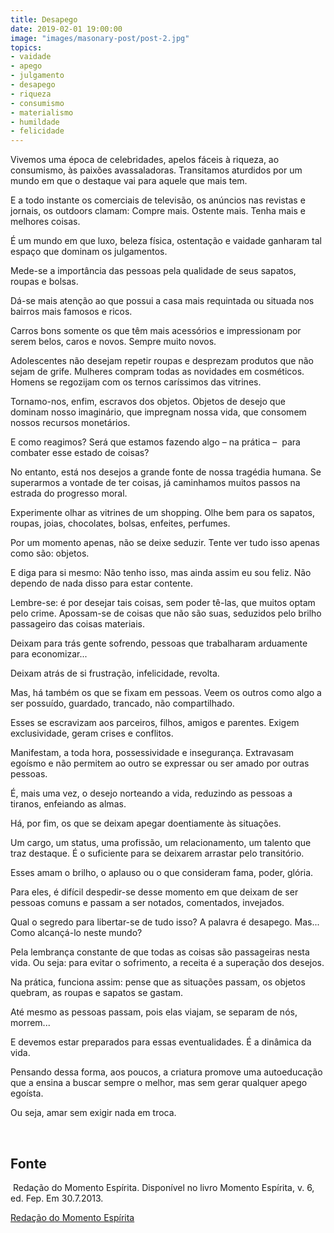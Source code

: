 ```yaml
---
title: Desapego
date: 2019-02-01 19:00:00
image: "images/masonary-post/post-2.jpg"
topics: 
- vaidade
- apego
- julgamento
- desapego
- riqueza
- consumismo
- materialismo
- humildade
- felicidade
---
```


Vivemos uma época de celebridades, apelos fáceis à riqueza, ao consumismo, às
paixões avassaladoras. Transitamos aturdidos por um mundo em que o destaque vai
para aquele que mais tem.

E a todo instante os comerciais de televisão, os anúncios nas revistas e
jornais, os outdoors clamam: Compre mais. Ostente mais. Tenha mais e melhores
coisas.

É um mundo em que luxo, beleza física, ostentação e vaidade ganharam tal espaço
que dominam os julgamentos.

Mede-se a importância das pessoas pela qualidade de seus sapatos, roupas e
bolsas.

Dá-se mais atenção ao que possui a casa mais requintada ou situada nos bairros
mais famosos e ricos.

Carros bons somente os que têm mais acessórios e impressionam por serem belos,
caros e novos. Sempre muito novos.

Adolescentes não desejam repetir roupas e desprezam produtos que não sejam de
grife. Mulheres compram todas as novidades em cosméticos. Homens se regozijam
com os ternos caríssimos das vitrines.

Tornamo-nos, enfim, escravos dos objetos. Objetos de desejo que dominam nosso
imaginário, que impregnam nossa vida, que consomem nossos recursos monetários.

E como reagimos? Será que estamos fazendo algo – na prática –  para combater
esse estado de coisas?

No entanto, está nos desejos a grande fonte de nossa tragédia humana. Se
superarmos a vontade de ter coisas, já caminhamos muitos passos na estrada do
progresso moral.

Experimente olhar as vitrines de um shopping. Olhe bem para os sapatos, roupas,
joias, chocolates, bolsas, enfeites, perfumes.

Por um momento apenas, não se deixe seduzir. Tente ver tudo isso apenas como
são: objetos.

E diga para si mesmo: Não tenho isso, mas ainda assim eu sou feliz. Não dependo
de nada disso para estar contente.

Lembre-se: é por desejar tais coisas, sem poder tê-las, que muitos optam pelo
crime. Apossam-se de coisas que não são suas, seduzidos pelo brilho passageiro
das coisas materiais.

Deixam para trás gente sofrendo, pessoas que trabalharam arduamente para
economizar...

Deixam atrás de si frustração, infelicidade, revolta.

Mas, há também os que se fixam em pessoas. Veem os outros como algo a ser
possuído, guardado, trancado, não compartilhado.

Esses se escravizam aos parceiros, filhos, amigos e parentes. Exigem
exclusividade, geram crises e conflitos.

Manifestam, a toda hora, possessividade e insegurança. Extravasam egoísmo e não
permitem ao outro se expressar ou ser amado por outras pessoas.

É, mais uma vez, o desejo norteando a vida, reduzindo as pessoas a tiranos,
enfeiando as almas.

Há, por fim, os que se deixam apegar doentiamente às situações.

Um cargo, um status, uma profissão, um relacionamento, um talento que traz
destaque. É o suficiente para se deixarem arrastar pelo transitório.

Esses amam o brilho, o aplauso ou o que consideram fama, poder, glória.

Para eles, é difícil despedir-se desse momento em que deixam de ser pessoas
comuns e passam a ser notados, comentados, invejados.

Qual o segredo para libertar-se de tudo isso? A palavra é desapego. Mas... Como
alcançá-lo neste mundo?

Pela lembrança constante de que todas as coisas são passageiras nesta vida. Ou
seja: para evitar o sofrimento, a receita é a superação dos desejos.

Na prática, funciona assim: pense que as situações passam, os objetos quebram,
as roupas e sapatos se gastam.

Até mesmo as pessoas passam, pois elas viajam, se separam de nós, morrem...

E devemos estar preparados para essas eventualidades. É a dinâmica da vida.

Pensando dessa forma, aos poucos, a criatura promove uma autoeducação que a
ensina a buscar sempre o melhor, mas sem gerar qualquer apego egoísta.

Ou seja, amar sem exigir nada em troca.

 

## Fonte
 Redação do Momento Espírita.
Disponível no livro Momento Espírita, v. 6, ed. Fep.
Em 30.7.2013.

[Redação do Momento Espírita](http://www.momento.com.br/pt/ler_texto.php?id=1520)

